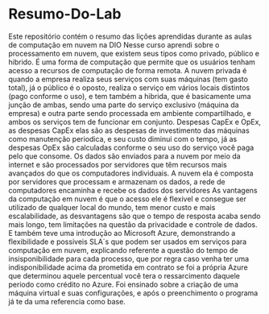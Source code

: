 # Resumo-Do-Lab
Este repositório contém o resumo das lições aprendidas durante as aulas de computação em nuvem na DIO
Nesse curso aprendi sobre o processamento em nuvem, que existem seus tipos como privado, público e hibrido.
É uma forma de computação que permite que os usuários tenham acesso a recursos de computação de forma remota.
A nuvem privada é quando a empresa realiza seus serviços com suas máquinas (tem gasto total), já o público é o oposto, realiza o 
serviço em vários locais distintos (pago conforme o uso), e tem também a hibrida, que é basicamente uma junção de ambas, sendo uma parte do 
serviço exclusivo (máquina da empresa) e outra parte sendo processada em ambiente compartilhado, e ambos os serviços tem de funcionar em conjunto.
Despesas CapEx e OpEx, as despesas CapEx elas são as despesas de investimento das máquinas como manutenção periodica, e seu custo diminui com o tempo,
já as despesas OpEx são calculadas conforme o seu uso do serviço você paga pelo que consome.
Os dados são enviados para a nuvem por meio da internet e são processados por servidores que têm recursos mais avançados do que os computadores individuais.
A nuvem ela é composta por servidores que processam e armazenam os dados, a rede de computadores encaminha e recebe os dados dos servidores
As vantagens da computação em nuvem é que o acesso ele é flexivel e consegue ser utilizado de qualquer local do mundo, tem menor custo e mais escalabilidade, 
as desvantagens são que o tempo de resposta acaba sendo mais longo, tem limitações na questão da privacidade  e controle de dados.
E também teve uma introdução ao Microsoft Azure, demonstrando a flexibilidade e possiveis SLA´s que podem ser usados em serviços para computação em nuvem,
explicando referente a questão do tempo de insisponibilidade para cada processo, que por regra caso venha ter uma indisponibilidade acima da prometida 
em contrato se foi a própria Azure que determinou aquele percentual você tera o ressarcimento daquele periodo como crédito no Azure.
Foi ensinado sobre a criação de uma máquina virtual e suas configurações, e após o preenchimento o programa já te da uma referencia como base.
